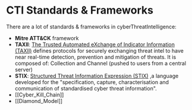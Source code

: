 # CTI Standards & Frameworks
There are a lot of standards & frameworks in cyberThreatIntelligence:
- **Mitre ATT&CK** framework
- **TAXII**: [The Trusted Automated eXchange of Indicator Information (TAXII)](https://oasis-open.github.io/cti-documentation/taxii/intro) defines protocols for securely exchanging threat intel to have near real-time detection, prevention and mitigation of threats. It is composed of: Collection and Channel (pushed to users from a central server)
- **STIX**: [Structured Threat Information Expression (STIX)](https://oasis-open.github.io/cti-documentation/stix/intro) ,a language developed for the "specification, capture, characterisation and communication of standardised cyber threat information".
- [[Cyber_Kill_Chain]]
- [[Diamond_Model]]
